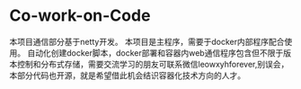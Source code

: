 # Co-work-on-Code
本项目通信部分基于netty开发。
本项目是主程序，需要于docker内部程序配合使用。
自动化创建docker脚本，docker部署和容器内web通信程序包含但不限于版本控制和分布式存储，需要交流学习的朋友可联系微信leowxyhforever,别误会，本部分代码也开源，就是希望借此机会结识容器化技术方向的人才。
